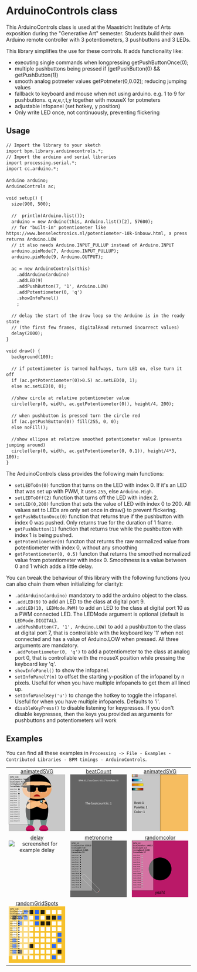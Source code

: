 # ArduinoControls class
This ArduinoControls class is used at the Maastricht Institute of Arts exposition during the "Generative Art" semester.
Students build their own Arduino remote controller with 3 potentiometers, 3 pushbuttons and 3 LEDs.

 This library simplifies the use for these controls. It adds functionality like:
 - executing single commands when longpressing getPushButtonOnce(0);
 - multiple pushbuttons being pressed if (getPushButton(0) && getPushButton(1))
 - smooth analog potmeter values getPotmeter(0,0.02); reducing jumping values
 - fallback to keyboard and mouse when not using arduino. e.g. 1 to 9 for pushbuttons. q,w,e,r,t,y together with mouseX for potmeters
 - adjustable infopanel (set hotkey, y position)
 - Only write LED once, not continuously, preventing flickering
 

## Usage

```
// Import the library to your sketch
import bpm.library.arduinocontrols.*;
// Import the arduino and serial libraries
import processing.serial.*;
import cc.arduino.*;

Arduino arduino;
ArduinoControls ac;

void setup() {
  size(900, 500);

  //  println(Arduino.list());
  arduino = new Arduino(this, Arduino.list()[2], 57600);
  // for "built-in" potentiometer like https://www.benselectronics.nl/potentiometer-10k-inbouw.html, a press returns Arduino.LOW
  // it also needs Arduino.INPUT_PULLUP instead of Arduino.INPUT
  arduino.pinMode(7, Arduino.INPUT_PULLUP);
  arduino.pinMode(9, Arduino.OUTPUT);

  ac = new ArduinoControls(this)
    .addArduino(arduino)
    .addLED(9)
    .addPushButton(7, '1', Arduino.LOW)
    .addPotentiometer(0, 'q')
    .showInfoPanel()
    ;

  // delay the start of the draw loop so the Arduino is in the ready state
  // (the first few frames, digitalRead returned incorrect values)
  delay(2000);
}

void draw() {
  background(100);

  // if potentiometer is turned halfways, turn LED on, else turn it off
  if (ac.getPotentiometer(0)>0.5) ac.setLED(0, 1);
  else ac.setLED(0, 0);

  //show circle at relative potentiometer value
  circle(lerp(0, width, ac.getPotentiometer(0)), height/4, 200);

  // when pushbutton is pressed turn the circle red
  if (ac.getPushButton(0)) fill(255, 0, 0);
  else noFill();
  
  //show ellipse at relative smoothed potentiometer value (prevents jumping around)
  circle(lerp(0, width, ac.getPotentiometer(0, 0.1)), height/4*3, 100);
}
```


The ArduinoControls class provides the following main functions:
* `setLEDToOn(0)` function that turns on the LED with index 0. If it's an LED that was set up with PWM, it uses `255`, else `Arduino.High`.
* `setLEDToOff(2)` function that turns off the LED with index 2.
* `setLED(0,200)` function that sets the value of LED with index 0 to 200. All values set to LEDs are only set once in draw() to prevent flickering.
* `getPushButtonOnce(0)` function that returns true if the pushbutton with index 0 was pushed. Only returns true for the duration of 1 frame.
* `getPushButton(1)` function that returns true while the pushbutton with index 1 is being pushed.
* `getPotentiometer(0)` functon that returns the raw normalized value from potentiometer with index 0, without any smoothing
* `getPotentiometer(0, 0.5)` functon that returns the smoothed normalized value from potentiometer with index 0. Smoothness is a value between 0 and 1 which adds a little delay.

You can tweak the behaviour of this library with the following functions (you can also chain them when initializing for clarity):
* `.addArduino(arduino)` mandatory to add the arduino object to the class.
* `.addLED(9)` to add an LED to the class at digital port 9.
* `.addLED(10, LEDMode.PWM)` to add an LED to the class at digital port 10 as a PWM connected LED. The LEDMode argument is optional (default is `LEDMode.DIGITAL`).
* `.addPushButton(7, '1', Arduino.LOW)` to add a pushbutton to the class at digital port 7, that is controllable with the keyboard key '1' when not connected and has a value of Arduino.LOW when pressed. All three arguments are mandatory.
* `.addPotentiometer(0, 'q')` to add a potentiometer to the class at analog port 0, that is controllable with the mouseX position while pressing the keyboard key 'q'. 
* `showInfoPanel()` to show the infopanel.
* `setInfoPanelY(n)` to offset the starting y-position of the infopanel by n pixels. Useful for when you have multiple infopanels to get them all lined up.
* `setInfoPanelKey('u')` to change the hotkey to toggle the infopanel. Useful for when you have multiple infopanels. Defaults to 'i'.
* `disableKeyPress()` to disable listening for keypresses. If you don't disable keypresses, then the keys you provided as arguments for pushbuttons and potentiometers will work


## Examples
You can find all these examples in `Processing -> File - Examples - Contributed Libraries - BPM timings - ArduinoControls`.

<table width="100%">

  <tr>
    <td valign="top" align="center" width="33%"><a href="https://github.com/vincentsijben/bpm-timings-for-processing/blob/master/examples/BPM_Timings/animatedSVG/animatedSVG.pde">animatedSVG</a><br><img src="assets/example-animatedsvg.gif" width="100%" alt="screenshot for example animatedSVG" /></td>
    <td valign="top" align="center" width="33%"><a href="https://github.com/vincentsijben/bpm-timings-for-processing/blob/master/examples/BPM_Timings/beatcount/beatcount.pde">beatCount</a><br><img src="assets/example-beatcount.gif" width="100%" alt="screenshot for example beatCount" /></td>
    <td valign="top" align="center" width="33%"><a href="https://github.com/vincentsijben/bpm-timings-for-processing/blob/master/examples/BPM_Timings/colorPalettes/colorPalettes.pde">animatedSVG</a><br><img src="assets/example-colorpalettes.gif" width="100%" alt="screenshot for example colorPalettes" /></td>
  </tr>
   <tr>
    <td valign="top" align="center" width="33%"><a href="https://github.com/vincentsijben/bpm-timings-for-processing/blob/master/examples/BPM_Timings/delay/delay.pde">delay</a><br><img src="assets/example-delay.gif" width="100%" alt="screenshot for example delay" /></td>
    <td valign="top" align="center" width="33%"><a href="https://github.com/vincentsijben/bpm-timings-for-processing/blob/master/examples/BPM_Timings/metronome/metronome.pde">metronome</a><br><img src="assets/example-metronome.gif" width="100%" alt="screenshot for example metronome" /></td>
    <td valign="top" align="center" width="33%"><a href="https://github.com/vincentsijben/bpm-timings-for-processing/blob/master/examples/BPM_Timings/randomColor/randomColor.pde">randomcolor</a><br><img src="assets/example-randomcolor.gif" width="100%" alt="screenshot for example randomcolor" /></td>
  </tr>
  <tr>
    <td valign="top" align="center" width="33%"><a href="https://github.com/vincentsijben/bpm-timings-for-processing/blob/master/examples/BPM_Timings/randomGridSpots/randomGridSpots.pde">randomGridSpots</a><br><img src="assets/example-randomgridspots.gif" width="100%" alt="screenshot for example randomGridSpots" /></td>
    <td valign="top" align="center" width="33%"></td>
    <td valign="top" align="center" width="33%"></td>
  </tr>
 
 </table>
